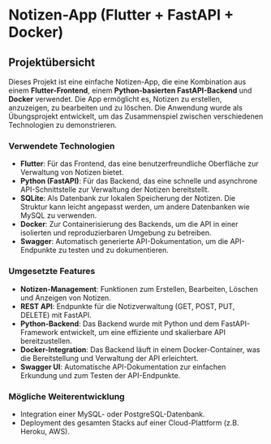 # Notizen-App (Flutter + FastAPI + Docker)

## Projektübersicht

Dieses Projekt ist eine einfache Notizen-App, die eine Kombination aus einem **Flutter-Frontend**, einem **Python-basierten FastAPI-Backend** und **Docker** verwendet. Die App ermöglicht es, Notizen zu erstellen, anzuzeigen, zu bearbeiten und zu löschen. Die Anwendung wurde als Übungsprojekt entwickelt, um das Zusammenspiel zwischen verschiedenen Technologien zu demonstrieren.

### Verwendete Technologien

- **Flutter**: Für das Frontend, das eine benutzerfreundliche Oberfläche zur Verwaltung von Notizen bietet.
- **Python (FastAPI)**: Für das Backend, das eine schnelle und asynchrone API-Schnittstelle zur Verwaltung der Notizen bereitstellt.
- **SQLite**: Als Datenbank zur lokalen Speicherung der Notizen. Die Struktur kann leicht angepasst werden, um andere Datenbanken wie MySQL zu verwenden.
- **Docker**: Zur Containerisierung des Backends, um die API in einer isolierten und reproduzierbaren Umgebung zu betreiben.
- **Swagger**: Automatisch generierte API-Dokumentation, um die API-Endpunkte zu testen und zu dokumentieren.

### Umgesetzte Features

- **Notizen-Management**: Funktionen zum Erstellen, Bearbeiten, Löschen und Anzeigen von Notizen.
- **REST API**: Endpunkte für die Notizverwaltung (GET, POST, PUT, DELETE) mit FastAPI.
- **Python-Backend**: Das Backend wurde mit Python und dem FastAPI-Framework entwickelt, um eine effiziente und skalierbare API bereitzustellen.
- **Docker-Integration**: Das Backend läuft in einem Docker-Container, was die Bereitstellung und Verwaltung der API erleichtert.
- **Swagger UI**: Automatische API-Dokumentation zur einfachen Erkundung und zum Testen der API-Endpunkte.

### Mögliche Weiterentwicklung

- Integration einer MySQL- oder PostgreSQL-Datenbank.
- Deployment des gesamten Stacks auf einer Cloud-Plattform (z.B. Heroku, AWS).
